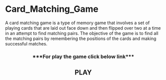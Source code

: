 # Card_Matching_Game
A card matching game is a type of memory game that involves a set of playing cards that are laid out face down and then flipped over two at a time in an attempt to find matching pairs. The objective of the game is to find all the matching pairs by remembering the positions of the cards and making successful matches.
<br>
<h3 align=center>***For play the game click below link*** </h3>

<a style="text-decoration: none" href="https://shyam0880.github.io/Card_Matching_Game/"><h2 align=center>PLAY</h2></a>
